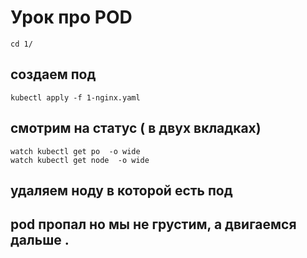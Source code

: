 # Урок про POD

```
cd 1/
```
## создаем под
```
kubectl apply -f 1-nginx.yaml
```
## cмотрим на статус ( в двух вкладках)
```
watch kubectl get po  -o wide
watch kubectl get node  -o wide
```
## удаляем ноду в которой есть под

## pod пропал но мы не грустим, а двигаемся дальше .
